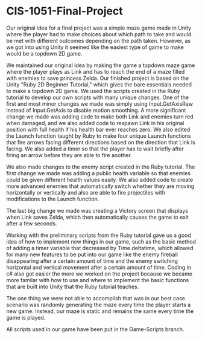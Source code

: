 # CIS-1051-Final-Project

<youtubelink>

Our original idea for a final project was a simple maze game made in Unity where the player had to make choices about which path to take and would be met with different outcomes
depending on the path taken. However, as we got into using Unity it seemed like the easiest type of game to make would be a topdown 2D game.

We maintained our original idea by making the game a topdown maze game where the player plays as Link and has to reach the end of a maze filled with enemies to 
save princess Zelda. Our finished project is based on the Unity "Ruby 2D Beginner Tutorial," which gives the bare essentials needed to make a topdown 2D game. 
We used the scripts created in the Ruby tutorial to develop our own scripts with many unique changes. One of the first and most minor changes we made was simply
using Input.GetAxisRaw instead of Input.GetAxis to disable motion smoothing. A more significant change we made was adding code to make both Link and enemies turn red when
damaged, and we also added code to respawn Link in his original position with full health if his health bar ever reaches zero. We also edited the Launch function
taught by Ruby to make four unique Launch functions that fire arrows facing different directions based on the direction that Link is facing. We also added a timer
so that the player has to wait briefly after firing an arrow before they are able to fire another.

We also made changes to the enemy script created in the Ruby tutorial. The first change we made was adding a public health variable so that enemies could be given
different health values easily. We also added code to create more advanced enemies that automatically switch whether they are moving horizontally or vertically
and also are able to fire projectiles with modifications to the Launch function.

The last big change we made was creating a Victory screen that displays when Link saves Zelda, which then automatically causes the game to exit after a few seconds.

Working with the preliminary scripts from the Ruby tutorial gave us a good idea of how to implement new things in our game, such as the basic method of adding a timer variable
that decreased by Time.deltatime, which allowed for many new features to be put into our game like the enemy fireball disappearing after a certain amount of time
and the enemy switching horizontal and vertical movement after a certain amount of time. Coding in c# also got easier the more we worked on the project because
we became more familar with how to use and where to implement the basic functions that are built into Unity that the Ruby tutorial teaches.

The one thing we were not able to accomplish that was in our best case scenario was randomly generating the maze every time the player starts a new game. Instead,
our maze is static and remains the same every time the game is played.

All scripts used in our game have been put in the Game-Scripts branch.
